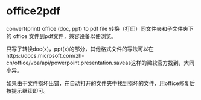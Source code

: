 # office2pdf
convert(print) office (doc, ppt) to pdf file
转换（打印）同文件夹和子文件夹下的 office 文件到pdf文件，兼容设备以便浏览。

只写了转换doc(x)，ppt(x)的部分，其他格式文件的写法可以在https://docs.microsoft.com/zh-cn/office/vba/api/powerpoint.presentation.saveas这样的微软官方找到，大同小异。

如果由于文件损坏出错，在自动打开的文件夹中找到损坏的文件，用office修复后按提示继续即可。

